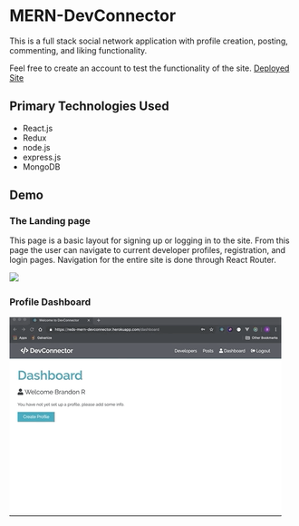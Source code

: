 # MERN-DevConnector
This is a full stack social network application with profile creation, posting, commenting, and liking functionality.

Feel free to create an account to test the functionality of the site.
[Deployed Site](https://reds-mern-devconnector.herokuapp.com/)

## Primary Technologies Used
* React.js
* Redux
* node.js
* express.js
* MongoDB

## Demo

### The Landing page
This page is a basic layout for signing up or logging in to the site. From this page the user can navigate to current developer profiles, registration, and login pages. Navigation for the entire site is done through React Router.

![](devcon1.gif)

### Profile Dashboard
![](devcon2.gif)
